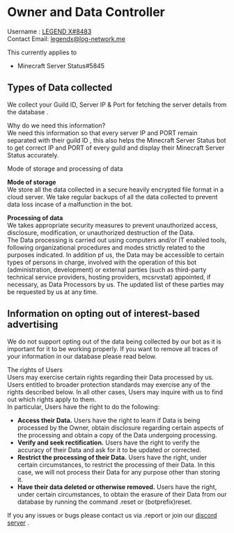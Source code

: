 
# Owner and Data Controller

Username : [LEGEND X#8483](https://discord.com/users/515812621509853205)  
Contact Email: [legendx@log-network.me](mailto:legendx@log-network.me?subject=Minecraft%20Server%20Status%20Bot%20Help)  
  
This currently applies to

-   Minecraft Server Status#5845

## Types of Data collected

We collect your Guild ID, Server IP & Port for fetching the server details from the database .  
  
Why do we need this information?  
We need this information so that every server IP and PORT remain separated with their guild ID , this also helps the Minecraft Server Status bot to get correct IP and PORT of every guild and display their Minecraft Server Status accurately.  
  
Mode of storage and processing of data  
  
**Mode of storage**  
We store all the data collected in a secure heavily encrypted file format in a cloud server. We take regular backups of all the data collected to prevent data loss incase of a malfunction in the bot.  
  
**Processing of data**  
We takes appropriate security measures to prevent unauthorized access, disclosure, modification, or unauthorized destruction of the Data.  
The Data processing is carried out using computers and/or IT enabled tools, following organizational procedures and modes strictly related to the purposes indicated. In addition pf us, the Data may be accessible to certain types of persons in charge, involved with the operation of this bot (administration, development) or external parties (such as third-party technical service providers, hosting providers, mcsrvstat) appointed, if necessary, as Data Processors by us. The updated list of these parties may be requested by us at any time.  
  

## Information on opting out of interest-based advertising

We do not support opting out of the data being collected by our bot as it is important for it to be working properly. If you want to remove all traces of your information in our database please read below.  
  
The rights of Users  
Users may exercise certain rights regarding their Data processed by us.  
Users entitled to broader protection standards may exercise any of the rights described below. In all other cases, Users may inquire with us to find out which rights apply to them.  
In particular, Users have the right to do the following:

-   **Access their Data.** Users have the right to learn if Data is being processed by the Owner, obtain disclosure regarding certain aspects of the processing and obtain a copy of the Data undergoing processing.
-   **Verify and seek rectification.** Users have the right to verify the accuracy of their Data and ask for it to be updated or corrected.
-   **Restrict the processing of their Data.** Users have the right, under certain circumstances, to restrict the processing of their Data. In this case, we will not process their Data for any purpose other than storing it.
-   **Have their data deleted or otherwise removed.** Users have the right, under certain circumstances, to obtain the erasure of their Data from our database by running the command .reset or (botprefix)reset.

If you any issues or bugs please contact us via .report or join our [discord server](https://log-network.me/discord) .